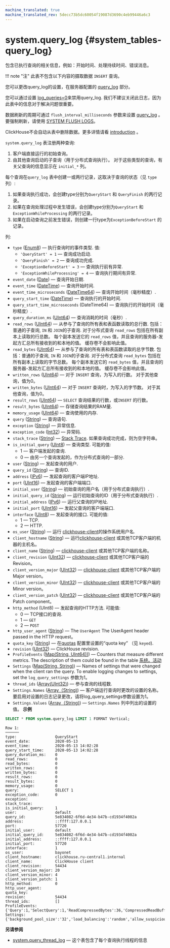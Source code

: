```yaml
---
machine_translated: true
machine_translated_rev: 5decc73b5dc60054f19087d3690c4eb99446a6c3
---
```


# system.query_log {#system_tables-query_log}

包含已执行查询的相关信息，例如：开始时间、处理持续时间、错误消息。

!!! note "注"
    此表不包含以下内容的摄取数据 `INSERT` 查询。

您可以更改query_log的设置，在服务器配置的 [query_log](../../operations/server-configuration-parameters/settings.md#server_configuration_parameters-query-log) 部分。

您可以通过设置 [log_queries=0](../../operations/settings/settings.md#settings-log-queries)来禁用query_log. 我们不建议关闭此日志，因为此表中的信息对于解决问题很重要。

数据刷新的周期可通过 `flush_interval_milliseconds` 参数来设置 [query_log](../../operations/server-configuration-parameters/settings.md#server_configuration_parameters-query-log) 。 要强制刷新，请使用 [SYSTEM FLUSH LOGS](../../sql-reference/statements/system.md#query_language-system-flush_logs)。

ClickHouse不会自动从表中删除数据。更多详情请看 [introduction](../../operations/system-tables/index.md#system-tables-introduction) 。

`system.query_log` 表注册两种查询:

1.  客户端直接运行的初始查询。
2.  由其他查询启动的子查询（用于分布式查询执行）。 对于这些类型的查询，有关父查询的信息显示在 `initial_*` 列。

每个查询在`query_log` 表中创建一或两行记录，这取决于查询的状态（见 `type` 列）:

1.  如果查询执行成功，会创建type分别为`QueryStart` 和 `QueryFinish` 的两行记录。
2.  如果在查询处理过程中发生错误，会创建type分别为`QueryStart` 和 `ExceptionWhileProcessing` 的两行记录。
3.  如果在启动查询之前发生错误，则创建一行type为`ExceptionBeforeStart` 的记录。

列:

-   `type` ([Enum8](../../sql-reference/data-types/enum.md)) — 执行查询时的事件类型. 值:
    -   `'QueryStart' = 1` — 查询成功启动.
    -   `'QueryFinish' = 2` — 查询成功完成.
    -   `'ExceptionBeforeStart' = 3` — 查询执行前有异常.
    -   `'ExceptionWhileProcessing' = 4` — 查询执行期间有异常.
-   `event_date` ([Date](../../sql-reference/data-types/date.md)) — 查询开始日期.
-   `event_time` ([DateTime](../../sql-reference/data-types/datetime.md)) — 查询开始时间.
-   `event_time_microseconds` ([DateTime64](../../sql-reference/data-types/datetime64.md)) — 查询开始时间（毫秒精度）.
-   `query_start_time` ([DateTime](../../sql-reference/data-types/datetime.md)) — 查询执行的开始时间.
-   `query_start_time_microseconds` (DateTime64) — 查询执行的开始时间（毫秒精度）.
-   `query_duration_ms` ([UInt64](../../sql-reference/data-types/int-uint.md#uint-ranges)) — 查询消耗的时间（毫秒）.
-   `read_rows` ([UInt64](../../sql-reference/data-types/int-uint.md#uint-ranges)) — 从参与了查询的所有表和表函数读取的总行数. 包括：普通的子查询,  `IN` 和 `JOIN`的子查询. 对于分布式查询 `read_rows` 包括在所有副本上读取的行总数。 每个副本发送它的 `read_rows` 值，并且查询的服务器-发起方汇总所有接收到的和本地的值。 缓存卷不会影响此值。
-   `read_bytes` ([UInt64](../../sql-reference/data-types/int-uint.md#uint-ranges)) — 从参与了查询的所有表和表函数读取的总字节数. 包括：普通的子查询,  `IN` 和 `JOIN`的子查询. 对于分布式查询 `read_bytes` 包括在所有副本上读取的字节总数。 每个副本发送它的 `read_bytes` 值，并且查询的服务器-发起方汇总所有接收到的和本地的值。 缓存卷不会影响此值。
-   `written_rows` ([UInt64](../../sql-reference/data-types/int-uint.md#uint-ranges)) — 对于 `INSERT` 查询，为写入的行数。 对于其他查询，值为0。
-   `written_bytes` ([UInt64](../../sql-reference/data-types/int-uint.md#uint-ranges)) — 对于 `INSERT` 查询时，为写入的字节数。 对于其他查询，值为0。
-   `result_rows` ([UInt64](../../sql-reference/data-types/int-uint.md#uint-ranges)) — `SELECT` 查询结果的行数，或`INSERT` 的行数。
-   `result_bytes` ([UInt64](../../sql-reference/data-types/int-uint.md#uint-ranges)) — 存储查询结果的RAM量.
-   `memory_usage` ([UInt64](../../sql-reference/data-types/int-uint.md#uint-ranges)) — 查询使用的内存.
-   `query` ([String](../../sql-reference/data-types/string.md)) — 查询语句.
-   `exception` ([String](../../sql-reference/data-types/string.md)) — 异常信息.
-   `exception_code` ([Int32](../../sql-reference/data-types/int-uint.md)) — 异常码.
-   `stack_trace` ([String](../../sql-reference/data-types/string.md)) — [Stack Trace](https://en.wikipedia.org/wiki/Stack_trace). 如果查询成功完成，则为空字符串。
-   `is_initial_query` ([UInt8](../../sql-reference/data-types/int-uint.md)) — 查询类型. 可能的值:
    -   1 — 客户端发起的查询.
    -   0 — 由另一个查询发起的，作为分布式查询的一部分.
-   `user` ([String](../../sql-reference/data-types/string.md)) — 发起查询的用户.
-   `query_id` ([String](../../sql-reference/data-types/string.md)) — 查询ID.
-   `address` ([IPv6](../../sql-reference/data-types/domains/ipv6.md)) — 发起查询的客户端IP地址.
-   `port` ([UInt16](../../sql-reference/data-types/int-uint.md)) — 发起查询的客户端端口.
-   `initial_user` ([String](../../sql-reference/data-types/string.md)) — 初始查询的用户名（用于分布式查询执行）.
-   `initial_query_id` ([String](../../sql-reference/data-types/string.md)) — 运行初始查询的ID（用于分布式查询执行）.
-   `initial_address` ([IPv6](../../sql-reference/data-types/domains/ipv6.md)) — 运行父查询的IP地址.
-   `initial_port` ([UInt16](../../sql-reference/data-types/int-uint.md)) — 发起父查询的客户端端口.
-   `interface` ([UInt8](../../sql-reference/data-types/int-uint.md)) — 发起查询的接口. 可能的值:
    -   1 — TCP.
    -   2 — HTTP.
-   `os_user` ([String](../../sql-reference/data-types/string.md)) — 运行 [clickhouse-client](../../interfaces/cli.md)的操作系统用户名.
-   `client_hostname` ([String](../../sql-reference/data-types/string.md)) — 运行[clickhouse-client](../../interfaces/cli.md) 或其他TCP客户端的机器的主机名。
-   `client_name` ([String](../../sql-reference/data-types/string.md)) — [clickhouse-client](../../interfaces/cli.md) 或其他TCP客户端的名称。
-   `client_revision` ([UInt32](../../sql-reference/data-types/int-uint.md)) — [clickhouse-client](../../interfaces/cli.md) 或其他TCP客户端的Revision。
-   `client_version_major` ([UInt32](../../sql-reference/data-types/int-uint.md)) — [clickhouse-client](../../interfaces/cli.md) 或其他TCP客户端的Major version。
-   `client_version_minor` ([UInt32](../../sql-reference/data-types/int-uint.md)) — [clickhouse-client](../../interfaces/cli.md) 或其他TCP客户端的Minor version。
-   `client_version_patch` ([UInt32](../../sql-reference/data-types/int-uint.md)) — [clickhouse-client](../../interfaces/cli.md) 或其他TCP客户端的Patch component。
-   `http_method` (UInt8) — 发起查询的HTTP方法. 可能值:
    -   0 — TCP接口的查询.
    -   1 — `GET` 
    -   2 — `POST`
-   `http_user_agent` ([String](../../sql-reference/data-types/string.md)) — The `UserAgent` The UserAgent header passed in the HTTP request。
-   `quota_key` ([String](../../sql-reference/data-types/string.md)) — 在[quotas](../../operations/quotas.md) 配置里设置的“quota key” （见 `keyed`).
-   `revision` ([UInt32](../../sql-reference/data-types/int-uint.md)) — ClickHouse revision.
-   `ProfileEvents` ([Map(String, UInt64))](../../sql-reference/data-types/array.md)) — Counters that measure different metrics. The description of them could be found in the table [系统。活动](../../operations/system-tables/events.md#system_tables-events)
-   `Settings` ([Map(String, String)](../../sql-reference/data-types/array.md)) — Names of settings that were changed when the client ran the query. To enable logging changes to settings, set the `log_query_settings` 参数为1。
-   `thread_ids` ([Array(UInt32)](../../sql-reference/data-types/array.md)) — 参与查询的线程数.
-   `Settings.Names` ([Array（String)](../../sql-reference/data-types/array.md)) — 客户端运行查询时更改的设置的名称。 要启用对设置的日志记录更改，请将log_query_settings参数设置为1。
-   `Settings.Values` ([Array（String)](../../sql-reference/data-types/array.md)) — `Settings.Names` 列中列出的设置的值。
**示例**

``` sql
SELECT * FROM system.query_log LIMIT 1 FORMAT Vertical;
```

``` text
Row 1:
──────
type:                 QueryStart
event_date:           2020-05-13
event_time:           2020-05-13 14:02:28
query_start_time:     2020-05-13 14:02:28
query_duration_ms:    0
read_rows:            0
read_bytes:           0
written_rows:         0
written_bytes:        0
result_rows:          0
result_bytes:         0
memory_usage:         0
query:                SELECT 1
exception_code:       0
exception:
stack_trace:
is_initial_query:     1
user:                 default
query_id:             5e834082-6f6d-4e34-b47b-cd1934f4002a
address:              ::ffff:127.0.0.1
port:                 57720
initial_user:         default
initial_query_id:     5e834082-6f6d-4e34-b47b-cd1934f4002a
initial_address:      ::ffff:127.0.0.1
initial_port:         57720
interface:            1
os_user:              bayonet
client_hostname:      clickhouse.ru-central1.internal
client_name:          ClickHouse client
client_revision:      54434
client_version_major: 20
client_version_minor: 4
client_version_patch: 1
http_method:          0
http_user_agent:
quota_key:
revision:             54434
thread_ids:           []
ProfileEvents:        {'Query':1,'SelectQuery':1,'ReadCompressedBytes':36,'CompressedReadBufferBlocks':1,'CompressedReadBufferBytes':10,'IOBufferAllocs':1,'IOBufferAllocBytes':89,'ContextLock':15,'RWLockAcquiredReadLocks':1}
Settings:             {'background_pool_size':'32','load_balancing':'random','allow_suspicious_low_cardinality_types':'1','distributed_aggregation_memory_efficient':'1','skip_unavailable_shards':'1','log_queries':'1','max_bytes_before_external_group_by':'20000000000','max_bytes_before_external_sort':'20000000000','allow_introspection_functions':'1'}
```

**另请参阅**

-   [system.query_thread_log](../../operations/system-tables/query_thread_log.md#system_tables-query_thread_log) — 这个表包含了每个查询执行线程的信息
